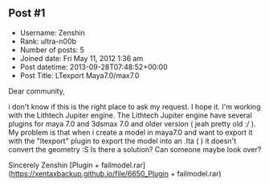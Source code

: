 ## Post #1
- Username: Zenshin
- Rank: ultra-n00b
- Number of posts: 5
- Joined date: Fri May 11, 2012 1:36 am
- Post datetime: 2013-09-28T07:48:52+00:00
- Post Title: LTexport Maya7.0/max7.0

Dear community,

i don't know if this is the right place to ask my request. I hope it.
I'm working with the Lithtech Jupiter engine.
The Lithtech Jupiter engine have several plugins for maya 7.0 and 3dsmax 7.0 and older version ( jeah pretty old :/ ).
My problem is that when i create a model in maya7.0 and want to export it with the "ltexport" plugin to export the model into an .lta ( ) it doesn't convert the geometry :S
Is there a solution? Can someone maybe look over?

Sincerely Zenshin
[Plugin + failmodel.rar](https://xentaxbackup.github.io/file/6650_Plugin + failmodel.rar)
